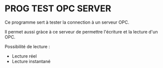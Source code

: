 # PROG TEST OPC SERVER
Ce programme sert à tester la connection à un serveur OPC.

Il permet aussi gràce à ce serveur de permettre  l'écriture et la lecture d'un OPC.

Possibilité de lecture : 
- Lecture réel
- Lecture instantané
